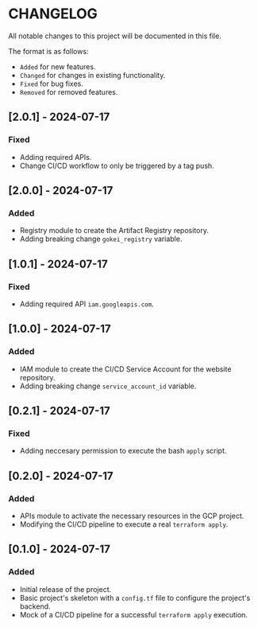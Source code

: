 # CHANGELOG

All notable changes to this project will be documented in this file.

The format is as follows:

- `Added` for new features.
- `Changed` for changes in existing functionality.
- `Fixed` for bug fixes.
- `Removed` for removed features.

## [2.0.1] - 2024-07-17
### Fixed
- Adding required APIs.
- Change CI/CD workflow to only be triggered by a tag push.

## [2.0.0] - 2024-07-17
### Added
- Registry module to create the Artifact Registry repository.
- Adding breaking change `gokei_registry` variable.

## [1.0.1] - 2024-07-17
### Fixed
- Adding required API `iam.googleapis.com`.

## [1.0.0] - 2024-07-17
### Added
- IAM module to create the CI/CD Service Account for the website repository.
- Adding breaking change `service_account_id` variable.

## [0.2.1] - 2024-07-17
### Fixed
- Adding neccesary permission to execute the bash `apply` script.

## [0.2.0] - 2024-07-17
### Added
- APIs module to activate the necessary resources in the GCP project.
- Modifying the CI/CD pipeline to execute a real `terraform apply`.


## [0.1.0] - 2024-07-17
### Added
- Initial release of the project.
- Basic project's skeleton with a `config.tf` file to configure the project's backend.
- Mock of a CI/CD pipeline for a successful `terraform apply` execution.
